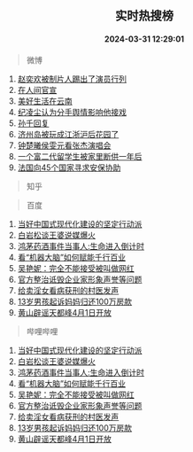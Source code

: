 <div align="center"><h2>实时热搜榜</h2><h4>2024-03-31 12:29:01</h4></div>

> 微博  

1. [赵奕欢被制片人踢出了演员行列](https://s.weibo.com/weibo?q=%23%E8%B5%B5%E5%A5%95%E6%AC%A2%E8%A2%AB%E5%88%B6%E7%89%87%E4%BA%BA%E8%B8%A2%E5%87%BA%E4%BA%86%E6%BC%94%E5%91%98%E8%A1%8C%E5%88%97%23&t=31&band_rank=1&Refer=top)<br />
2. [在人间官宣](https://s.weibo.com/weibo?q=%23%E5%9C%A8%E4%BA%BA%E9%97%B4%E5%AE%98%E5%AE%A3%23&t=31&band_rank=2&Refer=top)<br />
3. [美好生活在云南](https://s.weibo.com/weibo?q=%23%E7%BE%8E%E5%A5%BD%E7%94%9F%E6%B4%BB%E5%9C%A8%E4%BA%91%E5%8D%97%23&t=31&band_rank=3&Refer=top)<br />
4. [纪凌尘认为分手舆情影响他接戏](https://s.weibo.com/weibo?q=%23%E7%BA%AA%E5%87%8C%E5%B0%98%E8%AE%A4%E4%B8%BA%E5%88%86%E6%89%8B%E8%88%86%E6%83%85%E5%BD%B1%E5%93%8D%E4%BB%96%E6%8E%A5%E6%88%8F%23&t=31&band_rank=4&Refer=top)<br />
5. [孙千回复](https://s.weibo.com/weibo?q=%23%E5%AD%99%E5%8D%83%E5%9B%9E%E5%A4%8D%23&t=31&band_rank=5&Refer=top)<br />
6. [济州岛被玩成江浙沪后花园了](https://s.weibo.com/weibo?q=%23%E6%B5%8E%E5%B7%9E%E5%B2%9B%E8%A2%AB%E7%8E%A9%E6%88%90%E6%B1%9F%E6%B5%99%E6%B2%AA%E5%90%8E%E8%8A%B1%E5%9B%AD%E4%BA%86%23&t=31&band_rank=6&Refer=top)<br />
7. [钟楚曦侯雯元看张杰演唱会](https://s.weibo.com/weibo?q=%23%E9%92%9F%E6%A5%9A%E6%9B%A6%E4%BE%AF%E9%9B%AF%E5%85%83%E7%9C%8B%E5%BC%A0%E6%9D%B0%E6%BC%94%E5%94%B1%E4%BC%9A%23&t=31&band_rank=7&Refer=top)<br />
8. [一个富二代留学生被家里断供一年后](https://s.weibo.com/weibo?q=%23%E4%B8%80%E4%B8%AA%E5%AF%8C%E4%BA%8C%E4%BB%A3%E7%95%99%E5%AD%A6%E7%94%9F%E8%A2%AB%E5%AE%B6%E9%87%8C%E6%96%AD%E4%BE%9B%E4%B8%80%E5%B9%B4%E5%90%8E%23&t=31&band_rank=8&Refer=top)<br />
9. [法国向45个国家寻求安保协助](https://s.weibo.com/weibo?q=%23%E6%B3%95%E5%9B%BD%E5%90%9145%E4%B8%AA%E5%9B%BD%E5%AE%B6%E5%AF%BB%E6%B1%82%E5%AE%89%E4%BF%9D%E5%8D%8F%E5%8A%A9%23&t=31&band_rank=9&Refer=top)<br />

> 知乎  


> 百度  

1. [当好中国式现代化建设的坚定行动派](https://www.baidu.com/s?wd=%E5%BD%93%E5%A5%BD%E4%B8%AD%E5%9B%BD%E5%BC%8F%E7%8E%B0%E4%BB%A3%E5%8C%96%E5%BB%BA%E8%AE%BE%E7%9A%84%E5%9D%9A%E5%AE%9A%E8%A1%8C%E5%8A%A8%E6%B4%BE&sa=fyb_news&rsv_dl=fyb_news)<br />
2. [白岩松谈王婆说媒爆火](https://www.baidu.com/s?wd=%E7%99%BD%E5%B2%A9%E6%9D%BE%E8%B0%88%E7%8E%8B%E5%A9%86%E8%AF%B4%E5%AA%92%E7%88%86%E7%81%AB&sa=fyb_news&rsv_dl=fyb_news)<br />
3. [鸿茅药酒事件当事人:生命进入倒计时](https://www.baidu.com/s?wd=%E9%B8%BF%E8%8C%85%E8%8D%AF%E9%85%92%E4%BA%8B%E4%BB%B6%E5%BD%93%E4%BA%8B%E4%BA%BA%3A%E7%94%9F%E5%91%BD%E8%BF%9B%E5%85%A5%E5%80%92%E8%AE%A1%E6%97%B6&sa=fyb_news&rsv_dl=fyb_news)<br />
4. [看“机器大脑”如何赋能千行百业](https://www.baidu.com/s?wd=%E7%9C%8B%E2%80%9C%E6%9C%BA%E5%99%A8%E5%A4%A7%E8%84%91%E2%80%9D%E5%A6%82%E4%BD%95%E8%B5%8B%E8%83%BD%E5%8D%83%E8%A1%8C%E7%99%BE%E4%B8%9A&sa=fyb_news&rsv_dl=fyb_news)<br />
5. [吴艳妮：完全不能接受被叫做网红](https://www.baidu.com/s?wd=%E5%90%B4%E8%89%B3%E5%A6%AE%EF%BC%9A%E5%AE%8C%E5%85%A8%E4%B8%8D%E8%83%BD%E6%8E%A5%E5%8F%97%E8%A2%AB%E5%8F%AB%E5%81%9A%E7%BD%91%E7%BA%A2&sa=fyb_news&rsv_dl=fyb_news)<br />
6. [官方整治诋毁企业家形象声誉等问题](https://www.baidu.com/s?wd=%E5%AE%98%E6%96%B9%E6%95%B4%E6%B2%BB%E8%AF%8B%E6%AF%81%E4%BC%81%E4%B8%9A%E5%AE%B6%E5%BD%A2%E8%B1%A1%E5%A3%B0%E8%AA%89%E7%AD%89%E9%97%AE%E9%A2%98&sa=fyb_news&rsv_dl=fyb_news)<br />
7. [给卖淫女看病获刑的村医发声](https://www.baidu.com/s?wd=%E7%BB%99%E5%8D%96%E6%B7%AB%E5%A5%B3%E7%9C%8B%E7%97%85%E8%8E%B7%E5%88%91%E7%9A%84%E6%9D%91%E5%8C%BB%E5%8F%91%E5%A3%B0&sa=fyb_news&rsv_dl=fyb_news)<br />
8. [13岁男孩起诉妈妈归还100万房款](https://www.baidu.com/s?wd=13%E5%B2%81%E7%94%B7%E5%AD%A9%E8%B5%B7%E8%AF%89%E5%A6%88%E5%A6%88%E5%BD%92%E8%BF%98100%E4%B8%87%E6%88%BF%E6%AC%BE&sa=fyb_news&rsv_dl=fyb_news)<br />
9. [黄山辟谣天都峰4月1日开放](https://www.baidu.com/s?wd=%E9%BB%84%E5%B1%B1%E8%BE%9F%E8%B0%A3%E5%A4%A9%E9%83%BD%E5%B3%B04%E6%9C%881%E6%97%A5%E5%BC%80%E6%94%BE&sa=fyb_news&rsv_dl=fyb_news)<br />

> 哔哩哔哩  

1. [当好中国式现代化建设的坚定行动派](https://www.baidu.com/s?wd=%E5%BD%93%E5%A5%BD%E4%B8%AD%E5%9B%BD%E5%BC%8F%E7%8E%B0%E4%BB%A3%E5%8C%96%E5%BB%BA%E8%AE%BE%E7%9A%84%E5%9D%9A%E5%AE%9A%E8%A1%8C%E5%8A%A8%E6%B4%BE&sa=fyb_news&rsv_dl=fyb_news)<br />
2. [白岩松谈王婆说媒爆火](https://www.baidu.com/s?wd=%E7%99%BD%E5%B2%A9%E6%9D%BE%E8%B0%88%E7%8E%8B%E5%A9%86%E8%AF%B4%E5%AA%92%E7%88%86%E7%81%AB&sa=fyb_news&rsv_dl=fyb_news)<br />
3. [鸿茅药酒事件当事人:生命进入倒计时](https://www.baidu.com/s?wd=%E9%B8%BF%E8%8C%85%E8%8D%AF%E9%85%92%E4%BA%8B%E4%BB%B6%E5%BD%93%E4%BA%8B%E4%BA%BA%3A%E7%94%9F%E5%91%BD%E8%BF%9B%E5%85%A5%E5%80%92%E8%AE%A1%E6%97%B6&sa=fyb_news&rsv_dl=fyb_news)<br />
4. [看“机器大脑”如何赋能千行百业](https://www.baidu.com/s?wd=%E7%9C%8B%E2%80%9C%E6%9C%BA%E5%99%A8%E5%A4%A7%E8%84%91%E2%80%9D%E5%A6%82%E4%BD%95%E8%B5%8B%E8%83%BD%E5%8D%83%E8%A1%8C%E7%99%BE%E4%B8%9A&sa=fyb_news&rsv_dl=fyb_news)<br />
5. [吴艳妮：完全不能接受被叫做网红](https://www.baidu.com/s?wd=%E5%90%B4%E8%89%B3%E5%A6%AE%EF%BC%9A%E5%AE%8C%E5%85%A8%E4%B8%8D%E8%83%BD%E6%8E%A5%E5%8F%97%E8%A2%AB%E5%8F%AB%E5%81%9A%E7%BD%91%E7%BA%A2&sa=fyb_news&rsv_dl=fyb_news)<br />
6. [官方整治诋毁企业家形象声誉等问题](https://www.baidu.com/s?wd=%E5%AE%98%E6%96%B9%E6%95%B4%E6%B2%BB%E8%AF%8B%E6%AF%81%E4%BC%81%E4%B8%9A%E5%AE%B6%E5%BD%A2%E8%B1%A1%E5%A3%B0%E8%AA%89%E7%AD%89%E9%97%AE%E9%A2%98&sa=fyb_news&rsv_dl=fyb_news)<br />
7. [给卖淫女看病获刑的村医发声](https://www.baidu.com/s?wd=%E7%BB%99%E5%8D%96%E6%B7%AB%E5%A5%B3%E7%9C%8B%E7%97%85%E8%8E%B7%E5%88%91%E7%9A%84%E6%9D%91%E5%8C%BB%E5%8F%91%E5%A3%B0&sa=fyb_news&rsv_dl=fyb_news)<br />
8. [13岁男孩起诉妈妈归还100万房款](https://www.baidu.com/s?wd=13%E5%B2%81%E7%94%B7%E5%AD%A9%E8%B5%B7%E8%AF%89%E5%A6%88%E5%A6%88%E5%BD%92%E8%BF%98100%E4%B8%87%E6%88%BF%E6%AC%BE&sa=fyb_news&rsv_dl=fyb_news)<br />
9. [黄山辟谣天都峰4月1日开放](https://www.baidu.com/s?wd=%E9%BB%84%E5%B1%B1%E8%BE%9F%E8%B0%A3%E5%A4%A9%E9%83%BD%E5%B3%B04%E6%9C%881%E6%97%A5%E5%BC%80%E6%94%BE&sa=fyb_news&rsv_dl=fyb_news)<br />
